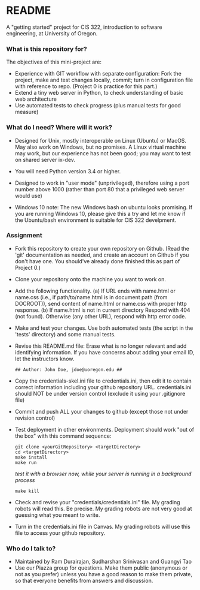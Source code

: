 # README #

A "getting started" project for CIS 322, introduction to software
engineering,  at University of Oregon.

### What is this repository for? ###

The objectives of this mini-project are:

  * Experience with GIT workflow with separate configuration:  Fork the project, make and test changes locally, commit;  turn in configuration file with reference to repo. (Project 0 is practice for this part.) 
  * Extend a tiny web server in Python, to check understanding of basic web architecture
  * Use automated tests to check progress (plus manual tests for good measure)

### What do I need?  Where will it work? ###

* Designed for Unix, mostly interoperable on Linux (Ubuntu) or MacOS. May also work on Windows, but no promises.  A Linux virtual machine may work, but our experience has not been good; you may want to test on shared server ix-dev.

* You will need Python version 3.4 or higher. 

* Designed to work in "user mode" (unprivileged), therefore using a port 
  number above 1000 (rather than port 80 that a privileged web server would use)

* Windows 10 note: The new Windows bash on ubuntu looks promising.
  If you are running Windows 10, please give this a try and let me
  know if the Ubuntu/bash environment is suitable for CIS 322
  develpment. 

### Assignment ###
* Fork this repository to create your own repository on Github.  (Read the 'git' documentation as needed, and create an account on Github if you don't have one. You should've already done finished this as part of Project 0.) 
* Clone your repository onto the machine you want to work on.
* Add the following functionality. (a) If URL ends with name.html or name.css (i.e., if path/to/name.html is in document path (from DOCROOT)), send content of name.html or name.css with proper http response. (b) If name.html is not in current directory
Respond with 404 (not found). Otherwise (any other URL), respond with http error code.
* Make and test your changes.  Use both automated tests (the script in
the 'tests' directory) and some manual tests.
* Revise this README.md file:  Erase what is no longer relevant and 
  add identifying information. If you have concerns about adding your email ID, let the instructors know.
  
  ~~~~
  ## Author: John Doe, jdoe@uoregon.edu ##
  ~~~~
  
* Copy the credentials-skel.ini file to credentials.ini, then edit it
  to contain correct information including your github repository
  URL.  credentials.ini should NOT be under version control (exclude
  it using your .gitignore file)
* Commit and push ALL your changes to github (except those not under 
  revision control)
* Test deployment in other environments.  Deployment 
  should work "out of the box" with this command sequence: 

  ~~~~
  git clone <yourGitRepository> <targetDirectory>
  cd <targetDirectory>
  make install
  make run
  ~~~~
  *test it with a browser now, while your server is
  running in a background process*

  ~~~~
  make kill 
  ~~~~

* Check and revise your "credentials/credentials.ini" file.  My
  grading robots will read this. Be precise. My grading robots
  are not very good at guessing what you meant to write.
* Turn in the credentials.ini file in Canvas.  My grading robots will
  use this file to access your github repository.   

### Who do I talk to? ###

* Maintained by Ram Durairajan, Sudharshan Srinivasan and Guangyi Tao
* Use our Piazza group for questions. Make them public (anonymous or not as you prefer) unless you have a good reason to make them private, so that everyone benefits from answers and discussion. 
